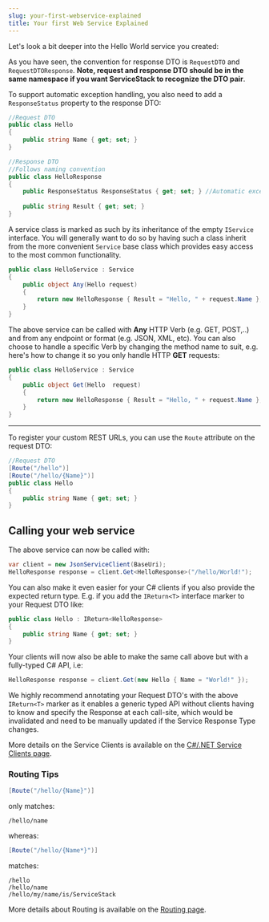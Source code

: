 ```yaml
---
slug: your-first-webservice-explained
title: Your first Web Service Explained
---
```


Let's look a bit deeper into the Hello World service you created:

As you have seen, the convention for response DTO is `RequestDTO` and  `RequestDTOResponse`. **Note, request and response DTO should be in the same namespace if you want ServiceStack to recognize the DTO pair**.

To support automatic exception handling, you also need to add a `ResponseStatus` property to the response DTO:

```csharp
//Request DTO
public class Hello
{
    public string Name { get; set; }
}

//Response DTO
//Follows naming convention
public class HelloResponse
{
    public ResponseStatus ResponseStatus { get; set; } //Automatic exception handling
    
    public string Result { get; set; }
}
```

A service class is marked as such by its inheritance of the empty `IService` interface. You will generally want to do so by having such a class inherit from the more convenient `Service` base class which provides easy access to the most common functionality. 

```csharp
public class HelloService : Service
{
    public object Any(Hello request)
    {
        return new HelloResponse { Result = "Hello, " + request.Name };
    }
}
```

The above service can be called with **Any** HTTP Verb (e.g. GET, POST,..) and from any endpoint or format (e.g. JSON, XML, etc). You can also choose to handle a specific Verb by changing the method name to suit, e.g. here's how to change it so you only handle HTTP **GET** requests:

```csharp
public class HelloService : Service
{
    public object Get(Hello  request)
    {
        return new HelloResponse { Result = "Hello, " + request.Name };
    }
}
```

***

To register your custom REST URLs, you can use the `Route` attribute on the request DTO:

```csharp
//Request DTO
[Route("/hello")]
[Route("/hello/{Name}")]
public class Hello
{
    public string Name { get; set; }
}
```

## Calling your web service

The above service can now be called with:

```csharp
var client = new JsonServiceClient(BaseUri);
HelloResponse response = client.Get<HelloResponse>("/hello/World!"); 
```

You can also make it even easier for your C# clients if you also provide the expected return type. E.g. if you add the `IReturn<T>` interface marker to your Request DTO like:

```csharp
public class Hello : IReturn<HelloResponse>
{
    public string Name { get; set; }
}
```

Your clients will now also be able to make the same call above but with a fully-typed C# API, i.e:

```csharp
HelloResponse response = client.Get(new Hello { Name = "World!" });
```

We highly recommend annotating your Request DTO's with the above `IReturn<T>` marker as it enables a generic typed API without clients having to know and specify the Response at each call-site, which would be invalidated and need to be manually updated if the Service Response Type changes.

More details on the Service Clients is available on the [C#/.NET Service Clients page](?id=csharp-client).

### Routing Tips

```csharp
[Route("/hello/{Name}")]
```

only matches:

    /hello/name

whereas:

```csharp
[Route("/hello/{Name*}")]
```

matches:

    /hello
    /hello/name
    /hello/my/name/is/ServiceStack 


More details about Routing is available on the [Routing page](?id=routing).
